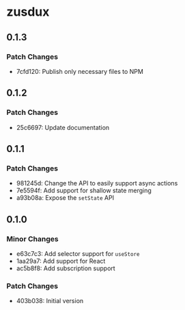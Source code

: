 # zusdux

## 0.1.3

### Patch Changes

- 7cfd120: Publish only necessary files to NPM

## 0.1.2

### Patch Changes

- 25c6697: Update documentation

## 0.1.1

### Patch Changes

- 981245d: Change the API to easily support async actions
- 7e5594f: Add support for shallow state merging
- a93b08a: Expose the `setState` API

## 0.1.0

### Minor Changes

- e63c7c3: Add selector support for `useStore`
- 1aa29a7: Add support for React
- ac5b8f8: Add subscription support

### Patch Changes

- 403b038: Initial version
